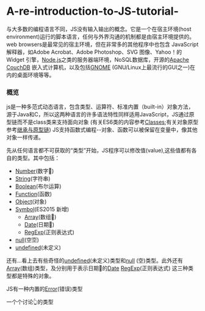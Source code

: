 # A-re-introduction-to-JS-tutorial-

与大多数的编程语言不同，JS没有输入输出的概念。它是一个在宿主环境(host environment)运行的脚本语言，任何与外界沟通的机制都是由宿主环境提供的。web browsers是最常见的宿主环境，但在非常多的其他程序中也包含
JavaScript解释器，如Adobe Acrobat、Adobe Photoshop、SVG 图像、Yahoo！的 Widget 引擎，[Node.js](https://nodejs.org/en/)之类的服务器端环境，NoSQL数据库，开源的[Apache CouchDB](https://couchdb.apache.org/)
嵌入式计算机，以及包括[GNOME](https://www.gnome.org/) (GNU/Linux上最流行的GUI之一)在内的桌面环境等等。

### 概览
js是一种多范式动态语言，包含类型、运算符、标准内置（built-in）对象方法，源于Java和C，所以这两种语言的许多语法特性同样适用JavaScript，JS通过原型链而不是class类来支持面向对象
(有关ES6类的内容参考[Classes](https://developer.mozilla.org/zh-CN/docs/Web/JavaScript/Reference/Classes);有关对象原型参考[继承与原型链](https://developer.mozilla.org/zh-CN/docs/Web/JavaScript/Inheritance_and_the_prototype_chain))
JS支持函数式编程--对象、函数可以被保留在变量中，像其他对象一样传递。

先从任何语言都不可获取的“类型”开始，JS程序可以修改值(value),这些值都有各自的类型。其中包括：

- [Number](https://developer.mozilla.org/zh-CN/docs/Web/JavaScript/Reference/Global_Objects/Number)(数字🔢)
- [String](https://developer.mozilla.org/zh-CN/docs/Web/JavaScript/Reference/Global_Objects/String)(字符串)
- [Boolean](https://developer.mozilla.org/zh-CN/docs/Web/JavaScript/Reference/Global_Objects/Boolean)(布尔运算)
- [Function](https://developer.mozilla.org/zh-CN/docs/Web/JavaScript/Reference/Global_Objects/Function)(函数)
- [Object](https://developer.mozilla.org/zh-CN/docs/Web/JavaScript/Reference/Global_Objects/Object)(对象)
- [Symbol](https://developer.mozilla.org/zh-CN/docs/Web/JavaScript/Reference/Global_Objects/Symbol)(ES2015 新增)
  - [Array](https://developer.mozilla.org/zh-CN/docs/Web/JavaScript/Reference/Global_Objects/Array)(数组🔢)
  - [Date](https://developer.mozilla.org/zh-CN/docs/Web/JavaScript/Reference/Global_Objects/Date)(日期📅)
  - [RegExp](https://developer.mozilla.org/zh-CN/docs/Web/JavaScript/Reference/Global_Objects/RegExp)(正则表达式)
- [null](https://developer.mozilla.org/zh-CN/docs/Web/JavaScript/Reference/Global_Objects/null)(空🈳️)
- [undefined](https://developer.mozilla.org/zh-CN/docs/Web/JavaScript/Reference/Global_Objects/undefined)(未定义)

还有...看上去有些奇怪的[undefined](https://developer.mozilla.org/zh-CN/docs/Web/JavaScript/Reference/Global_Objects/undefined)(未定义)类型和[null](https://developer.mozilla.org/zh-CN/docs/Web/JavaScript/Reference/Global_Objects/null)
(空)类型。此外还有[Array](https://developer.mozilla.org/zh-CN/docs/Web/JavaScript/Reference/Global_Objects/Array)(数组)类型，及分别用于表示日期📅的[Date](https://developer.mozilla.org/zh-CN/docs/Web/JavaScript/Reference/Global_Objects/Date)
[RegExp](https://developer.mozilla.org/zh-CN/docs/Web/JavaScript/Reference/Global_Objects/RegExp)(正则表达式)
这三种类型都是特殊的对象。

JS有一种内置的[Error](https://developer.mozilla.org/zh-CN/docs/Web/JavaScript/Reference/Global_Objects/Error)(错误)类型

一个个讨论👆的类型

